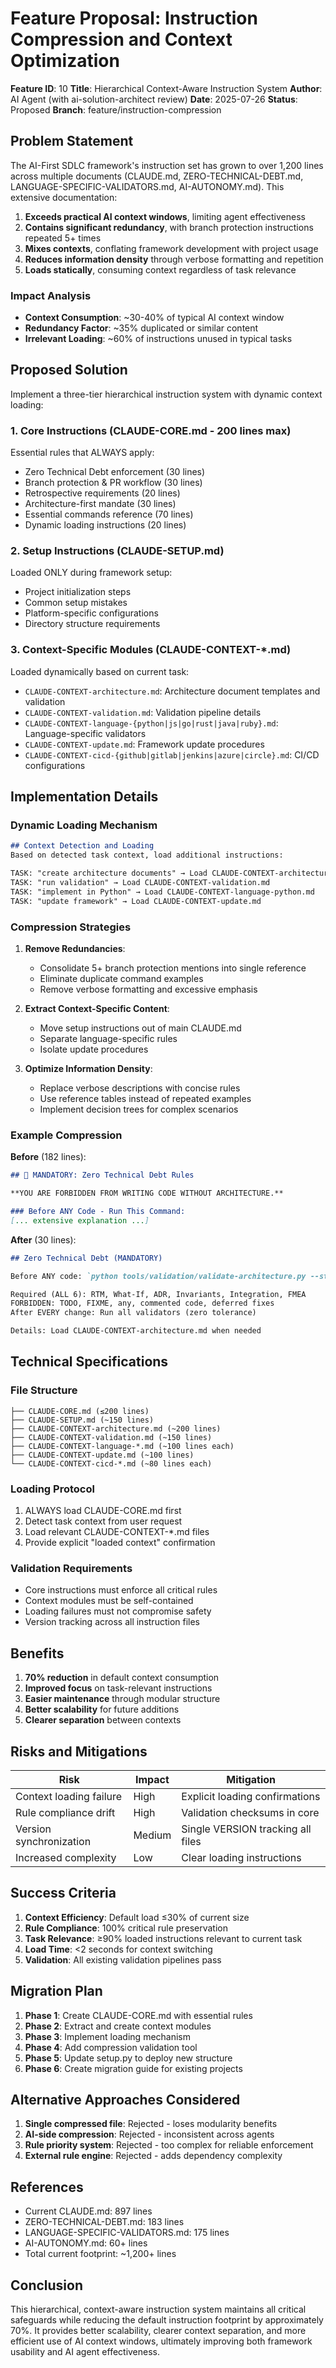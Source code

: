 # Feature Proposal: Instruction Compression and Context Optimization

**Feature ID**: 10
**Title**: Hierarchical Context-Aware Instruction System
**Author**: AI Agent (with ai-solution-architect review)
**Date**: 2025-07-26
**Status**: Proposed
**Branch**: feature/instruction-compression

## Problem Statement

The AI-First SDLC framework's instruction set has grown to over 1,200 lines across multiple documents (CLAUDE.md, ZERO-TECHNICAL-DEBT.md, LANGUAGE-SPECIFIC-VALIDATORS.md, AI-AUTONOMY.md). This extensive documentation:

1. **Exceeds practical AI context windows**, limiting agent effectiveness
2. **Contains significant redundancy**, with branch protection instructions repeated 5+ times
3. **Mixes contexts**, conflating framework development with project usage
4. **Reduces information density** through verbose formatting and repetition
5. **Loads statically**, consuming context regardless of task relevance

### Impact Analysis
- **Context Consumption**: ~30-40% of typical AI context window
- **Redundancy Factor**: ~35% duplicated or similar content
- **Irrelevant Loading**: ~60% of instructions unused in typical tasks

## Proposed Solution

Implement a three-tier hierarchical instruction system with dynamic context loading:

### 1. Core Instructions (CLAUDE-CORE.md - 200 lines max)
Essential rules that ALWAYS apply:
- Zero Technical Debt enforcement (30 lines)
- Branch protection & PR workflow (30 lines)
- Retrospective requirements (20 lines)
- Architecture-first mandate (30 lines)
- Essential commands reference (70 lines)
- Dynamic loading instructions (20 lines)

### 2. Setup Instructions (CLAUDE-SETUP.md)
Loaded ONLY during framework setup:
- Project initialization steps
- Common setup mistakes
- Platform-specific configurations
- Directory structure requirements

### 3. Context-Specific Modules (CLAUDE-CONTEXT-*.md)
Loaded dynamically based on current task:
- `CLAUDE-CONTEXT-architecture.md`: Architecture document templates and validation
- `CLAUDE-CONTEXT-validation.md`: Validation pipeline details
- `CLAUDE-CONTEXT-language-{python|js|go|rust|java|ruby}.md`: Language-specific validators
- `CLAUDE-CONTEXT-update.md`: Framework update procedures
- `CLAUDE-CONTEXT-cicd-{github|gitlab|jenkins|azure|circle}.md`: CI/CD configurations

## Implementation Details

### Dynamic Loading Mechanism
```markdown
## Context Detection and Loading
Based on detected task context, load additional instructions:

TASK: "create architecture documents" → Load CLAUDE-CONTEXT-architecture.md
TASK: "run validation" → Load CLAUDE-CONTEXT-validation.md
TASK: "implement in Python" → Load CLAUDE-CONTEXT-language-python.md
TASK: "update framework" → Load CLAUDE-CONTEXT-update.md
```

### Compression Strategies

1. **Remove Redundancies**:
   - Consolidate 5+ branch protection mentions into single reference
   - Eliminate duplicate command examples
   - Remove verbose formatting and excessive emphasis

2. **Extract Context-Specific Content**:
   - Move setup instructions out of main CLAUDE.md
   - Separate language-specific rules
   - Isolate update procedures

3. **Optimize Information Density**:
   - Replace verbose descriptions with concise rules
   - Use reference tables instead of repeated examples
   - Implement decision trees for complex scenarios

### Example Compression

**Before** (182 lines):
```markdown
## 🛑 MANDATORY: Zero Technical Debt Rules

**YOU ARE FORBIDDEN FROM WRITING CODE WITHOUT ARCHITECTURE.**

### Before ANY Code - Run This Command:
[... extensive explanation ...]
```

**After** (30 lines):
```markdown
## Zero Technical Debt (MANDATORY)

Before ANY code: `python tools/validation/validate-architecture.py --strict` (MUST PASS)

Required (ALL 6): RTM, What-If, ADR, Invariants, Integration, FMEA
FORBIDDEN: TODO, FIXME, any, commented code, deferred fixes
After EVERY change: Run all validators (zero tolerance)

Details: Load CLAUDE-CONTEXT-architecture.md when needed
```

## Technical Specifications

### File Structure
```
├── CLAUDE-CORE.md (≤200 lines)
├── CLAUDE-SETUP.md (~150 lines)
├── CLAUDE-CONTEXT-architecture.md (~200 lines)
├── CLAUDE-CONTEXT-validation.md (~150 lines)
├── CLAUDE-CONTEXT-language-*.md (~100 lines each)
├── CLAUDE-CONTEXT-update.md (~100 lines)
└── CLAUDE-CONTEXT-cicd-*.md (~80 lines each)
```

### Loading Protocol
1. ALWAYS load CLAUDE-CORE.md first
2. Detect task context from user request
3. Load relevant CLAUDE-CONTEXT-*.md files
4. Provide explicit "loaded context" confirmation

### Validation Requirements
- Core instructions must enforce all critical rules
- Context modules must be self-contained
- Loading failures must not compromise safety
- Version tracking across all instruction files

## Benefits

1. **70% reduction** in default context consumption
2. **Improved focus** on task-relevant instructions
3. **Easier maintenance** through modular structure
4. **Better scalability** for future additions
5. **Clearer separation** between contexts

## Risks and Mitigations

| Risk | Impact | Mitigation |
|------|--------|------------|
| Context loading failure | High | Explicit loading confirmations |
| Rule compliance drift | High | Validation checksums in core |
| Version synchronization | Medium | Single VERSION tracking all files |
| Increased complexity | Low | Clear loading instructions |

## Success Criteria

1. **Context Efficiency**: Default load ≤30% of current size
2. **Rule Compliance**: 100% critical rule preservation
3. **Task Relevance**: ≥90% loaded instructions relevant to current task
4. **Load Time**: <2 seconds for context switching
5. **Validation**: All existing validation pipelines pass

## Migration Plan

1. **Phase 1**: Create CLAUDE-CORE.md with essential rules
2. **Phase 2**: Extract and create context modules
3. **Phase 3**: Implement loading mechanism
4. **Phase 4**: Add compression validation tool
5. **Phase 5**: Update setup.py to deploy new structure
6. **Phase 6**: Create migration guide for existing projects

## Alternative Approaches Considered

1. **Single compressed file**: Rejected - loses modularity benefits
2. **AI-side compression**: Rejected - inconsistent across agents
3. **Rule priority system**: Rejected - too complex for reliable enforcement
4. **External rule engine**: Rejected - adds dependency complexity

## References

- Current CLAUDE.md: 897 lines
- ZERO-TECHNICAL-DEBT.md: 183 lines
- LANGUAGE-SPECIFIC-VALIDATORS.md: 175 lines
- AI-AUTONOMY.md: 60+ lines
- Total current footprint: ~1,200+ lines

## Conclusion

This hierarchical, context-aware instruction system maintains all critical safeguards while reducing the default instruction footprint by approximately 70%. It provides better scalability, clearer context separation, and more efficient use of AI context windows, ultimately improving both framework usability and AI agent effectiveness.